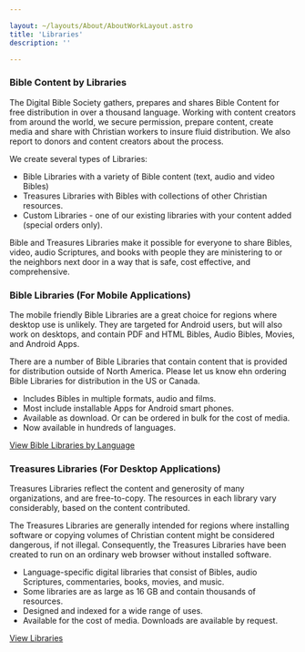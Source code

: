```yaml
---

layout: ~/layouts/About/AboutWorkLayout.astro
title: 'Libraries'
description: ''

---
```


### Bible Content by Libraries
The Digital Bible Society gathers, prepares and shares Bible Content for free distribution in over a thousand language. Working with content creators from around the world, we secure permission, prepare content, create media and share with Christian workers to insure fluid distribution. We also report to donors and content creators about the process.

We create several types of Libraries:

- Bible Libraries with a variety of Bible content (text, audio and video Bibles)
- Treasures Libraries with Bibles with collections of other Christian resources.
- Custom Libraries - one of our existing libraries with your content added (special orders only).

Bible and Treasures Libraries make it possible for everyone to share Bibles, video, audio Scriptures, and books with people they are ministering to or the neighbors next door in a way that is safe, cost effective, and comprehensive.

### Bible Libraries (For Mobile Applications)
The mobile friendly Bible Libraries are a great choice for regions where desktop use is unlikely. They are targeted for Android users, but will also work on desktops, and contain PDF and HTML Bibles, Audio Bibles, Movies, and Android Apps.

There are a number of Bible Libraries that contain content that is provided for distribution outside of North America. Please let us know ehn ordering Bible Libraries for distribution in the US or Canada.

- Includes Bibles in multiple formats, audio and films.
- Most include installable Apps for Android smart phones.
- Available as download. Or can be ordered in bulk for the cost of media.
- Now available in hundreds of languages.

[View Bible Libraries by Language](/libraries/bible/)

### Treasures Libraries (For Desktop Applications)

Treasures Libraries reflect the content and generosity of many organizations, and are free-to-copy. The resources in each library vary considerably, based on the content contributed.

The Treasures Libraries are generally intended for regions where installing software or copying volumes of Christian content might be considered dangerous, if not illegal. Consequently, the Treasures Libraries have been created to run on an ordinary web browser without installed software.

- Language-specific digital libraries that consist of Bibles, audio Scriptures, commentaries, books, movies, and music.
- Some libraries are as large as 16 GB and contain thousands of resources.
- Designed and indexed for a wide range of uses.
- Available for the cost of media. Downloads are available by request.

[View Libraries](/libraries/)
